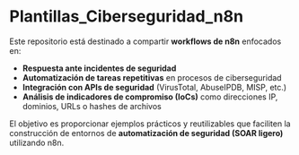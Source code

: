# Plantillas_Ciberseguridad_n8n
Este repositorio está destinado a compartir **workflows de n8n** enfocados en:

- **Respuesta ante incidentes de seguridad**  
- **Automatización de tareas repetitivas** en procesos de ciberseguridad  
- **Integración con APIs de seguridad** (VirusTotal, AbuseIPDB, MISP, etc.)  
- **Análisis de indicadores de compromiso (IoCs)** como direcciones IP, dominios, URLs o hashes de archivos  

El objetivo es proporcionar ejemplos prácticos y reutilizables que faciliten la construcción de entornos de **automatización de seguridad (SOAR ligero)** utilizando n8n.
